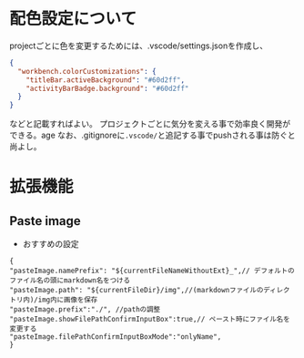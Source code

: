 # 配色設定について

projectごとに色を変更するためには、.vscode/settings.jsonを作成し、

```json
{
  "workbench.colorCustomizations": {
    "titleBar.activeBackground": "#60d2ff",
    "activityBarBadge.background": "#60d2ff"
  }
}
```

などと記載すればよい。
プロジェクトごとに気分を変える事で効率良く開発ができる。age
なお、.gitignoreに`.vscode/`と追記する事でpushされる事は防ぐと尚よし。

# 拡張機能
## Paste image
- おすすめの設定  
```
{
"pasteImage.namePrefix": "${currentFileNameWithoutExt}_",// デフォルトのファイル名の頭にmarkdown名をつける
"pasteImage.path": "${currentFileDir}/img",//(markdownファイルのディレクトリ内)/img内に画像を保存
"pasteImage.prefix":"./", //pathの調整
"pasteImage.showFilePathConfirmInputBox":true,// ペースト時にファイル名を変更する
"pasteImage.filePathConfirmInputBoxMode":"onlyName",
}
```